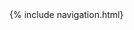 <div style="height:53px;">
<!-- {% include navbar.md %} -->
<!-- {% include sidebar.md %} -->
{% include navigation.html}
</div>
